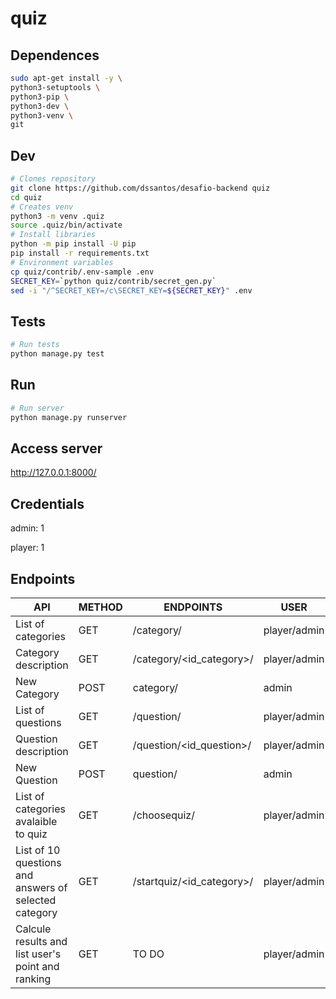 
# quiz
## Dependences

```bash
sudo apt-get install -y \
python3-setuptools \
python3-pip \
python3-dev \
python3-venv \
git

```

## Dev 
```bash
# Clones repository
git clone https://github.com/dssantos/desafio-backend quiz
cd quiz
# Creates venv
python3 -m venv .quiz
source .quiz/bin/activate
# Install libraries
python -m pip install -U pip
pip install -r requirements.txt
# Environment variables
cp quiz/contrib/.env-sample .env
SECRET_KEY=`python quiz/contrib/secret_gen.py`
sed -i "/^SECRET_KEY=/c\SECRET_KEY=${SECRET_KEY}" .env

```

## Tests
```bash
# Run tests
python manage.py test

```

## Run
```bash
# Run server
python manage.py runserver

```
## Access server
<http://127.0.0.1:8000/>

## Credentials

admin: 1

player: 1

## Endpoints
| API | METHOD | ENDPOINTS | USER | 
| ------ | ------ |------ |------ |
| List of categories | GET | /category/ | player/admin | 
| Category description | GET | /category/<id_category>/ | player/admin | 
| New Category | POST | category/ | admin | 
| List of questions | GET | /question/ | player/admin | 
| Question description | GET | /question/<id_question>/ | player/admin | 
| New Question | POST | question/ | admin | 
| List of categories avalaible to quiz | GET | /choosequiz/ | player/admin | 
| List of 10 questions and answers of selected category | GET | /startquiz/<id_category>/ | player/admin | 
| Calcule results and list user's point and ranking | GET | TO DO | player/admin | 
